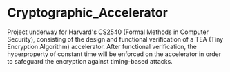# Cryptographic_Accelerator
Project underway for Harvard's CS2540 (Formal Methods in Computer Security), consisting of the design and functional verification of a TEA (Tiny Encryption Algorithm) accelerator. After functional verification, the hyperproperty of constant time will be enforced on the accelerator in order to safeguard the encryption against timing-based attacks.

